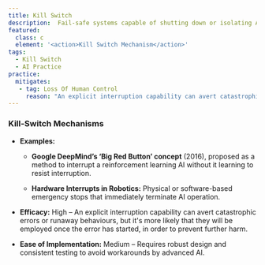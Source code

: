 ```yaml
---
title: Kill Switch
description:  Fail-safe systems capable of shutting down or isolating AI processes if they exhibit dangerous behaviours.
featured: 
  class: c
  element: '<action>Kill Switch Mechanism</action>'
tags: 
  - Kill Switch
  - AI Practice
practice:
  mitigates:
   - tag: Loss Of Human Control
     reason: "An explicit interruption capability can avert catastrophic errors or runaway behaviours"
---
```


<PracticeIntro details={frontMatter} />

### Kill-Switch Mechanisms

- **Examples:**  
  - **Google DeepMind’s ‘Big Red Button’ concept** (2016), proposed as a method to interrupt a reinforcement learning AI without it learning to resist interruption.  
  
  - **Hardware Interrupts in Robotics:** Physical or software-based emergency stops that immediately terminate AI operation.  
  
- **Efficacy:** High – An explicit interruption capability can avert catastrophic errors or runaway behaviours, but it's more likely that they will be employed once the error has started, in order to prevent further harm.
- **Ease of Implementation:** Medium – Requires robust design and consistent testing to avoid workarounds by advanced AI.

